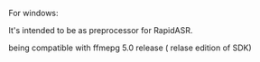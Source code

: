 For windows:


It's intended to be as preprocessor for RapidASR.

being compatible with ffmepg 5.0 release ( relase edition of SDK)
